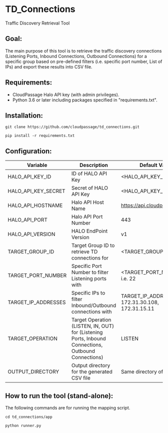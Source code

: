 # TD_Connections
Traffic Discovery Retrieval Tool

## Goal:
The main purpose of this tool is to retrieve the traffic discovery connections 
(Listening Ports, Inbound Connections, Outbound Connections) for a specific group based on pre-defined filters (i.e. specific port number,
List of IPs) and export these results into CSV file.

## Requirements:
- CloudPassage Halo API key (with admin privileges).
- Python 3.6 or later including packages specified in "requirements.txt".

## Installation:
`git clone https://github.com/cloudpassage/td_connections.git`

`pip install -r requirements.txt`

## Configuration:
| Variable | Description | Default Value |
| -------- | ----- | ----- |
| HALO_API_KEY_ID | ID of HALO API Key | <HALO_API_KEY_ID> |
| HALO_API_KEY_SECRET | Secret of HALO API Key | <HALO_API_KEY_SECRET> |
| HALO_API_HOSTNAME | Halo API Host Name | https://api.cloudpassage.com |
| HALO_API_PORT | Halo API Port Number | 443 |
| HALO_API_VERSION | HALO EndPoint Version | v1 |
| TARGET_GROUP_ID | Target Group ID to retrieve TD connections for| <TARGET_GROUP_ID> |
| TARGET_PORT_NUMBER | Specific Port Number to filter Listening ports with | <TARGET_PORT_NUMBERS> i.e. 22 |
| TARGET_IP_ADDRESSES | Specific IPs to filter Inbound/Outbound connections with | TARGET_IP_ADDRESSES i.e. 172.31.30.108, 172.31.15.11 |
| TARGET_OPERATION | Target Operation (LISTEN, IN, OUT) for (Listening Ports, Inbound Connections, Outbound Connections) | LISTEN |
| OUTPUT_DIRECTORY | Output directory for the generated CSV file | Same directory of the script |

## How to run the tool (stand-alone):
The following commands are for running the mapping script.

`cd td_connections/app`

`python runner.py`
